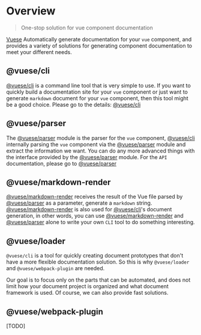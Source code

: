 # Overview

> One-stop solution for vue component documentation

[Vuese](https://github.com/vuese/vuese) Automatically generate documentation for your `vue` component, and provides a variety of solutions for generating component documentation to meet your different needs.

## @vuese/cli

[@vuese/cli](/cli/) is a command line tool that is very simple to use. If you want to quickly build a documentation site for your `vue` component or just want to generate `markdown` document for your `vue` component, then this tool might be a good choice. Please go to the details: [@vuese/cli](/cli/)

## @vuese/parser

 The [@vuese/parser](/parser/) module is the parser for the `vue` component, [@vuese/cli](/cli/) internally parsing the `vue` component via the [@vuese/parser](/parser/) module and extract the information we want. You can do any more advanced things with the interface provided by the [@vuese/parser](/parser/) module. For the `API` documentation, please go to [@vuese/parser](/parser/)

 ## @vuese/markdown-render

 [@vuese/markdown-render](/markdown-render/) receives the result of the Vue file parsed by [@vuese/parser](/parser/) as a parameter,  generate a `markdown` string. [@vuese/markdown-render](/markdown-render/) is also used for [@vuese/cli](/cli/)'s document generation, in other words, you can use [@vuese/markdown-render](/markdown-render/) and [@vuese/parser](/parser/) alone to write your own `CLI` tool to do something interesting.

 ## @vuese/loader

`@vuese/cli` is a tool for quickly creating document prototypes that don't have a more flexible documentation solution. So this is why `@vuese/loader` and `@vuese/webpack-plugin` are needed.

Our goal is to focus only on the parts that can be automated, and does not limit how your document project is organized and what document framework is used. Of course, we can also provide fast solutions.

 ## @vuese/webpack-plugin

[TODO]